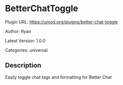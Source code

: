 # BetterChatToggle

Plugin URL: https://umod.org/plugins/better-chat-toggle

Author: Ryan

Latest Version: 1.0.0

Categories: universal

## Description

Easily toggle chat tags and formatting for Better Chat
